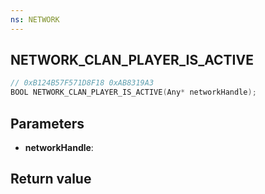 ```yaml
---
ns: NETWORK
---
```

## NETWORK_CLAN_PLAYER_IS_ACTIVE

```c
// 0xB124B57F571D8F18 0xAB8319A3
BOOL NETWORK_CLAN_PLAYER_IS_ACTIVE(Any* networkHandle);
```


## Parameters
* **networkHandle**: 

## Return value
